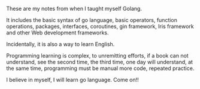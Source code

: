 These are my notes from when I taught myself Golang.

It includes the basic syntax of go language, basic operators, function operations, packages, interfaces, coroutines, gin framework, Iris framework and other Web development frameworks.

Incidentally, it is also a way to learn English.

Programming learning is complex, to unremitting efforts, if a book can not understand, see the second time, the third time, one day will understand, at the same time, programming must be manual more code, repeated practice.

I believe in myself, I will learn go language. Come on!!


